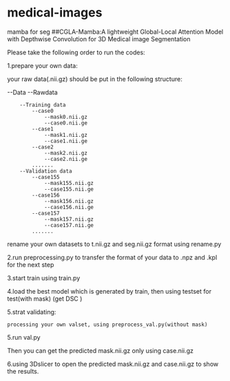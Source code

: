 # medical-images
mamba for seg
##CGLA-Mamba:A lightweight Global-Local Attention Model with Depthwise Convolution for 3D Medical image Segmentation


Please take the following order to run the codes:

    

1.prepare your own data:        
    

your raw data(.nii.gz) should be put in the following structure:    
        
        
--Data
    --Rawdata
    
        --Training data
            --case0
                --mask0.nii.gz
                --case0.nii.ge
            --case1
                --mask1.nii.gz
                --case1.nii.ge
            --case2
                --mask2.nii.gz
                --case2.nii.ge
            .......
        --Validation data
            --case155
                --mask155.nii.gz
                --case155.nii.ge
            --case156
                --mask156.nii.gz
                --case156.nii.ge
            --case157
                --mask157.nii.gz
                --case157.nii.ge
            .......
    
rename your own datasets to t.nii.gz and seg.nii.gz format using rename.py
    
2.run preprocessing.py to transfer the format of your data to .npz and .kpl for the next step

3.start train using train.py

4.load the best model which is generated by train, then using testset for test(with mask) (get DSC )

5.strat validating:

    processing your own valset, using preprocess_val.py(without mask)
    
5.run val.py

 Then you can get the predicted mask.nii.gz only using case.nii.gz 
 
6.using 3Dslicer to open the predicted mask.nii.gz and case.nii.gz to show the results.

